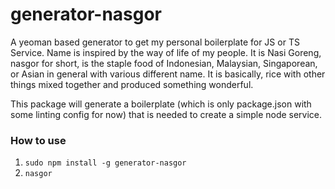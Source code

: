 # generator-nasgor
A yeoman based generator to get my personal boilerplate for JS or TS Service. Name is inspired by the way of life of my people. It is Nasi Goreng, nasgor for short, is the staple food of Indonesian, Malaysian, Singaporean, or Asian in general with various different name. It is basically, rice with other things mixed together and produced something wonderful.

This package will generate a boilerplate (which is only package.json with some linting config for now) that is needed to create a simple node service.

### How to use

1. `sudo npm install -g generator-nasgor`
2. `nasgor`
